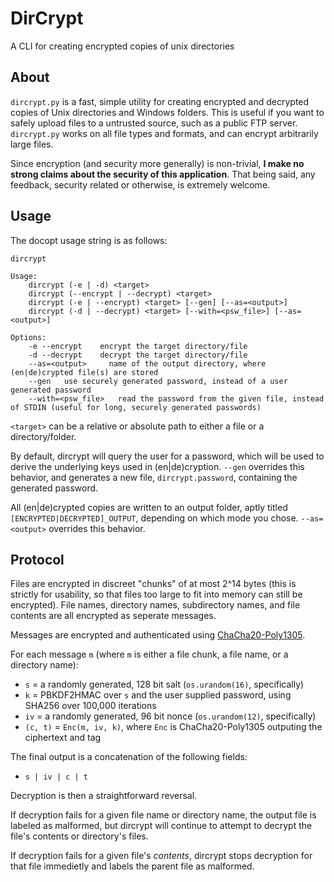 # DirCrypt
A CLI for creating encrypted copies of unix directories

## About

`dircrypt.py` is a fast, simple utility for creating encrypted and decrypted copies of Unix directories and Windows folders. This is useful if you want to safely upload files to a untrusted source, such as a public FTP server. `dircrypt.py` works on all file types and formats, and can encrypt arbitrarily large files.

Since encryption (and security more generally) is non-trivial, **I make no strong claims about the security of this application**. That being said, any feedback, security related or otherwise, is extremely welcome.

## Usage
The docopt usage string is as follows:
```
dircrypt

Usage:
    dircrypt (-e | -d) <target>
    dircrypt (--encrypt | --decrypt) <target>
    dircrypt (-e | --encrypt) <target> [--gen] [--as=<output>]
    dircrypt (-d | --decrypt) <target> [--with=<psw_file>] [--as=<output>]

Options:
    -e --encrypt    encrypt the target directory/file
    -d --decrypt    decrypt the target directory/file
    --as=<output>     name of the output directory, where (en|de)crypted file(s) are stored
    --gen   use securely generated password, instead of a user generated password
    --with=<psw_file>   read the password from the given file, instead of STDIN (useful for long, securely generated passwords)
```

`<target>` can be a relative or absolute path to either a file or a directory/folder.

By default, dircrypt will query the user for a password, which will be used to derive the underlying keys used in (en|de)cryption. `--gen` overrides this behavior, and generates a new file, `dircrypt.password`, containing the generated password.

All (en|de)crypted copies are written to an output folder, aptly titled `[ENCRYPTED|DECRYPTED]_OUTPUT`, depending on which mode you chose. `--as=<output>` overrides this behavior.

## Protocol

Files are encrypted in discreet "chunks" of at most 2^14 bytes (this is strictly for usability, so that files too large to fit into memory can still be encrypted). File names, directory names, subdirectory names, and file contents are all encrypted as seperate messages.

Messages are encrypted and authenticated using [ChaCha20-Poly1305](https://cryptography.io/en/latest/hazmat/primitives/aead/#cryptography.hazmat.primitives.ciphers.aead.ChaCha20Poly1305).

For each message `m` (where `m` is either a file chunk, a file name, or a directory name):

* `s` = a randomly generated, 128 bit salt (`os.urandom(16)`, specifically)
* `k` = PBKDF2HMAC over `s` and the user supplied password, using SHA256 over 100,000 iterations
* `iv` = a randomly generated, 96 bit nonce (`os.urandom(12)`, specifically)
* `(c, t)` = `Enc(m, iv, k)`, where `Enc` is ChaCha20-Poly1305 outputing the ciphertext and tag

The final output is a concatenation of the following fields:

* `s | iv | c | t`

Decryption is then a straightforward reversal.

If decryption fails for a given file name or directory name, the output file is labeled as malformed, but dircrypt will continue to attempt to decrypt the file's contents or directory's files.

If decryption fails for a given file's *contents*, dircrypt stops decryption for that file immedietly and labels the parent file as malformed.
